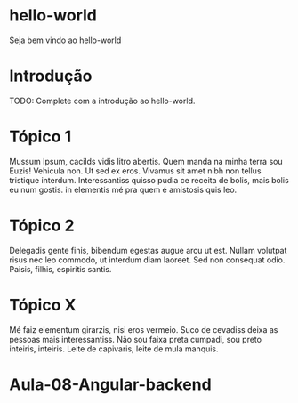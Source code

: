 # hello-world

Seja bem vindo ao hello-world

# Introdução
TODO: Complete com a introdução ao hello-world.

# Tópico 1
Mussum Ipsum, cacilds vidis litro abertis. Quem manda na minha terra sou Euzis! Vehicula non. Ut sed ex eros. 
Vivamus sit amet nibh non tellus tristique interdum.
Interessantiss quisso pudia ce receita de bolis, mais bolis eu num gostis.
in elementis mé pra quem é amistosis quis leo.

# Tópico 2
Delegadis gente finis, bibendum egestas augue arcu ut est. Nullam volutpat risus nec leo commodo, ut interdum diam laoreet. 
Sed non consequat odio. Paisis, filhis, espiritis santis.

# Tópico X
Mé faiz elementum girarzis, nisi eros vermeio. Suco de cevadiss deixa as pessoas mais interessantiss. 
Não sou faixa preta cumpadi, sou preto inteiris, inteiris. 
Leite de capivaris, leite de mula manquis.
# Aula-08-Angular-backend
